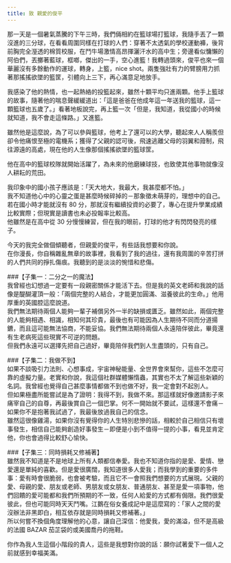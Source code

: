 ```yaml
---
title: 致 親愛的俊平
---
```


那一天是一個暑氣蒸騰的下午三時，我們倆相約在籃球場打籃球，我隨手丟了一顆沒進的三分球，在看看周圍同樣在打球的人們：穿著不太透氣的學校運動褲，後背前胸完全溼透的棉質校服，在鬥牛場激情高昂揮灑汗水的高中生；旁邊看似慵懶的阿伯們，丟擲著藍球，框啷，傑出的一手，空心進籃！我轉過頭來，俊平也來一個華麗沒有多餘動作的運球，轉身，上籃，nice shot。兩隻強壯有力的臂膀用力抓著那搖搖欲墜的籃筐，引體向上三下，再心滿意足地放手。

我感染了他的熱情，也一起熱絡的投籃起來，雖然十顆平均只進兩顆。他手上籃球的故事，隨著他的喘息聲緩緩道出：「這是爸爸在他成年這一年送我的籃球，這一顆籃球也五歲了。」看著地板說完，再上籃一次「但是，我知道，我從國小的時候就知道，我不會走這條路。」又進籃。

雖然他是這麼說，為了可以參與籃球，他考上了還可以的大學，聽起來人人稱羨但卻令他痛恨至極的電機系；獲得了父親的認可後，飛速逃離父母的羽翼和箝制，飛往源遠的高處，現在他的人生像那個搖搖欲墜的籃球筐。

他在高中的籃球校隊就開始活躍了，為未來的他磨練球技，也致使其他事物就像沒人耕耘的荒田。

我印象中的國小孩子應該是：「天大地大，我最大，我甚麼都不怕。」  
我不知道他心中的心靈之蛋是甚麼時候碎掉的－那象徵未萌芽的，理想中的自己。  
若在國小時才能就沒有 80 分，那就沒有繼續投資的必要了，專心在提升學業成績比較實際；但現實是讀書也未必投報率比較高。  
他雖然是在高中從 30 分慢慢練習，但在我的眼前，打球的他才有閃閃發亮的樣子。

今天的我完全做個傾聽者，但親愛的俊平，有些話我想要和你說。  
在你漫長，你自稱雜亂無章的故事裡，我看到了我的過往，還有我周圍的辛苦打拼的人們共同的掙扎傷痕。我聽到的是淡淡的惋惜和悲傷。

###【子集一：二分之一的魔法】  
我曾經也幻想過一定要有一段親密關係才能活下去。但是我的英文老師和我說的話像是醍醐灌頂一般：「兩個完整的人結合，才能更加圓滿、滋養彼此的生命。」他用厚重的英國腔這麼說道。  
我們無法期待兩個人能夠一輩子補償另外一半的缺損或匱乏。雖然如此，兩個完整的人能夠相遇、相識，相知何其珍貴，最後也有可能因為人生期待不同而分道揚鑣，而且這可能無法協商，不能妥協。我們無法期待兩個人永遠陪伴彼此，畢竟還有生老病死這些現實不可逆的問題。  
但我們永遠可以選擇先把自己過好，畢竟陪伴我們到人生盡頭的，只有自己。

###【子集二：我做不到】  
如果不談吸引力法則、心想事成，宇宙神秘能量、全世界會來幫你，這些不怎麼可靠的虛擬力量。老實和你說，我這個社群媒體懶惰蟲，其實也不太了解這些新穎的名詞。我曾經也覺得自己甚麼事情都做不到也做不好，我一定會對不起別人。  
但如果極盡所能嘗試是為了證明：我得不到，我做不來。那這樣就好像邀請影子來痛宰自己的自尊，再最後賞自己一個巴掌。何不一開始就不要試，這樣還不會痛－如果你不是抱著我試過了，我最後放過我自己的信念。  
雖然這很像雞湯，如果你沒有覺得你的人生特別悲慘的話，相較於自己相信只有壞事發生，相信自己能夠創造好事發生－即便是小到不值得一提的小事，看見並肯定他，你也會過得比較舒心愉快。

###【子集三：同時損耗又修補著】  
雖然我不知道是不是地球上所有人類都信奉愛。我也不知道你指的是愛、愛情、戀愛還是單純的喜歡。但是愛很廣闊，我知道很多人愛我；而我學到的重要的多件事：愛有時會很脆弱，也會被考驗，而且它不一會照我們想要的方式展現。父親的愛、母親的愛、朋友或老師、男朋友或女朋友、普通朋友、甚至是愛一項事物，他們回饋的愛可能都和我們所預期的不一致，任何人給愛的方式都有侷限。我們很愛彼此，但也可能同時天天鬥嘴。江鵝在俗女養成記中是這麼寫的：「家人之間的愛沒辦法非黑即白，相互依存就是同時損耗又修補著。」  
所以何嘗不換個角度理解他的心意，讓自己深信：他愛我，愛的滿溢，但不是高級的法國 BAZAR 茄芷袋的或美國喬丹的拖鞋。

你作為我人生這個小階段的貴人，這些是我想對你說的話：願你試著愛下一個人之前就感到幸福美滿。
